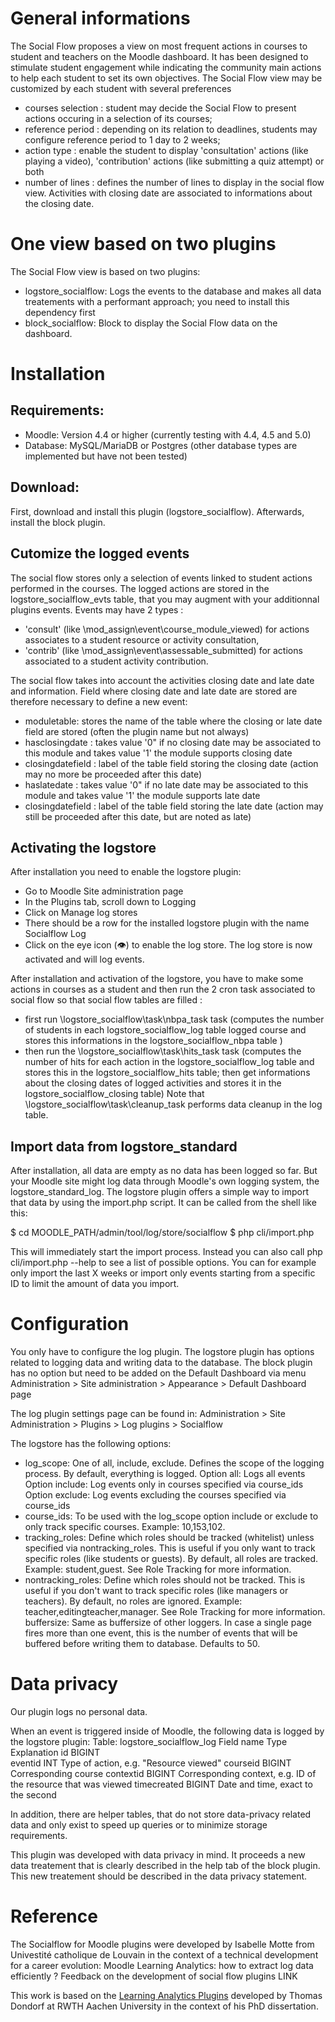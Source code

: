 # General informations
The Social Flow proposes a view on most frequent actions in courses to student and teachers on the Moodle dashboard.
It has been designed to stimulate student engagement while indicating the community main actions to help each student to set its own objectives.
The Social Flow view may be customized by each student with several preferences
- courses selection : student may decide the Social Flow to present actions occuring in a selection of its courses;
- reference period : depending on its relation to deadlines, students may configure reference period to 1 day to 2 weeks;
- action type : enable the student to display 'consultation' actions (like playing a video), 'contribution' actions (like submitting a quiz attempt) or both
- number of lines : defines the number of lines to display in the social flow view.
Activities with closing date are associated to informations about the closing date.

# One view based on two plugins
The Social Flow view is based on two plugins:
- logstore_socialflow: Logs the events to the database and makes all data treatements with a performant approach; you need to install this dependency first
- block_socialflow:  Block to display the Social Flow data on the dashboard.

# Installation

## Requirements:
- Moodle: Version 4.4 or higher (currently testing with 4.4, 4.5 and 5.0)
- Database: MySQL/MariaDB or Postgres (other database types are implemented but have not been tested)

## Download:
First, download and install this plugin (logstore_socialflow). Afterwards, install the block plugin.

## Cutomize the logged events
The social flow stores only a selection of events linked to student actions performed in the courses.
The logged actions are stored in the logstore_socialflow_evts table, that you may augment with your additionnal plugins events.
Events may have 2 types : 
- 'consult' (like \mod_assign\event\course_module_viewed) for actions associates to a student resource or activity consultation,
- 'contrib' (like \mod_assign\event\assessable_submitted) for actions associated to a student activity contribution.
  
The social flow takes into account the activities closing date and late date and information.  Field where closing date and late date are stored are therefore necessary to define a new event:
- moduletable: stores the name of the table where the closing or late date field are stored (often the plugin name but not always)
- hasclosingdate : takes value '0" if no closing date may be associated to this module and takes value '1' the module supports closing date
- closingdatefield : label of the table field storing the closing date (action may no more be proceeded after this date)
- haslatedate : takes value '0" if no late date may be associated to this module and takes value '1' the module supports late date
- closingdatefield : label of the table field storing the late date (action may still be proceeded after this date, but are noted as late)

## Activating the logstore
After installation you need to enable the logstore plugin:
- Go to Moodle Site administration page
- In the Plugins tab, scroll down to Logging
- Click on Manage log stores
- There should be a row for the installed logstore plugin with the name Socialflow Log
- Click on the eye icon (👁) to enable the log store.
The log store is now activated and will log events.

After installation and activation of the logstore, you have to make some actions in courses as a student and then run the 2 cron task associated to social flow so that social flow tables are filled : 
- first run \logstore_socialflow\task\nbpa_task task (computes the number of students in each logstore_socialflow_log table logged course and stores this informations in the logstore_socialflow_nbpa table )
- then run the \logstore_socialflow\task\hits_task task (computes the number of hits for each action in the logstore_socialflow_log table and stores this in the logstore_socialflow_hits table; then get informations about the closing dates of logged activities and stores it in the logstore_socialflow_closing table)
Note that \logstore_socialflow\task\cleanup_task performs data cleanup in the log table.

## Import data from logstore_standard

After installation, all data are empty as no data has been logged so far. But your Moodle site might log data through Moodle's own logging system, the logstore_standard_log. The logstore plugin offers a simple way to import that data by using the import.php script. It can be called from the shell like this:

$ cd MOODLE_PATH/admin/tool/log/store/socialflow
$ php cli/import.php

This will immediately start the import process. Instead you can also call php cli/import.php --help to see a list of possible options. You can for example only import the last X weeks or import only events starting from a specific ID to limit the amount of data you import.

# Configuration

You only have to configure the log plugin. The logstore plugin has options related to logging data and writing data to the database. The block plugin has no option but need to be added on the Default Dashboard via menu
Administration > Site administration > Appearance > Default Dashboard page

The log plugin settings page can be found in:
Administration > Site Administration > Plugins > Log plugins > Socialflow

The logstore has the following options:
- log_scope: One of all, include, exclude. Defines the scope of the logging process. By default, everything is logged.
        Option all: Logs all events
        Option include: Log events only in courses specified via course_ids
        Option exclude: Log events excluding the courses specified via course_ids
- course_ids: To be used with the log_scope option include or exclude to only track specific courses. Example: 10,153,102.
- tracking_roles: Define which roles should be tracked (whitelist) unless specified via nontracking_roles. This is useful if you only want to track specific roles (like students or guests). By default, all roles are tracked. Example: student,guest. See Role Tracking for more information.
- nontracking_roles: Define which roles should not be tracked. This is useful if you don't want to track specific roles (like managers or teachers). By default, no roles are ignored. Example: teacher,editingteacher,manager. See Role Tracking for more information.
    buffersize: Same as buffersize of other loggers. In case a single page fires more than one event, this is the number of events that will be buffered before writing them to database. Defaults to 50.

# Data privacy

Our plugin logs no personal data. 

When an event is triggered inside of Moodle, the following data is logged by the logstore plugin:
Table: logstore_socialflow_log
 Field name 	Type 	Explanation
id 	BIGINT 	 
eventid 	INT 	Type of action, e.g. "Resource viewed"
courseid 	BIGINT 	Corresponding course
contextid 	BIGINT 	Corresponding context, e.g. ID of the resource that was viewed
timecreated 	BIGINT 	Date and time, exact to the second

In addition, there are helper tables, that do not store data-privacy related data and only exist to speed up queries or to minimize storage requirements.

This plugin was developed with data privacy in mind.
It proceeds a new data treatement that is clearly described in the help tab of the block plugin.
This new treatement should be described in the data privacy statement.

# Reference

The Socialflow for Moodle plugins were developed by Isabelle Motte from Univestité catholique de Louvain in the context of a technical development for a career evolution:
Moodle Learning Analytics: how to extract log data efficiently ? Feedback on the development of social flow plugins LINK

This work is based on the [Learning Analytics Plugins](https://moodle.org/plugins/local_learning_analytics) developed by Thomas Dondorf at RWTH Aachen University in the context of his PhD dissertation.
